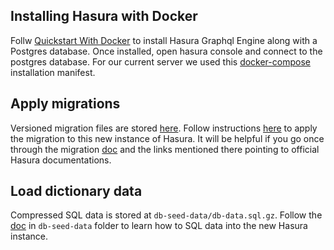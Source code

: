 ## Installing Hasura with Docker
Follw [Quickstart With Docker](https://hasura.io/docs/latest/graphql/core/getting-started/docker-simple.html) to install Hasura Graphql Engine along with a Postgres database. Once installed, open hasura console and connect to the postgres database. For our current server we used this [docker-compose](https://github.com/hasura/graphql-engine/blob/stable/install-manifests/docker-compose/docker-compose.yaml) installation manifest.

## Apply migrations
Versioned migration files are stored [here](hasura-db-migrations/). Follow instructions [here](https://hasura.io/docs/latest/graphql/core/migrations/migrations-setup.html#step-7-apply-the-migrations-and-metadata-on-another-instance-of-the-graphql-engine) to apply the migration to this new instance of Hasura. It will be helpful if you go once through the migration [doc](hasura-db-migrations/hasura-migrations.md) and the links mentioned there pointing to official Hasura documentations.

## Load dictionary data
Compressed SQL data is stored at `db-seed-data/db-data.sql.gz`. Follow the [doc](db-seed-data/db-seed-data.md) in `db-seed-data` folder to learn how to SQL data into the new Hasura instance.

